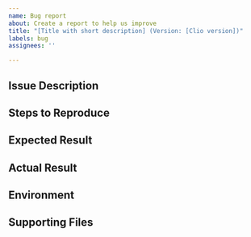 ```yaml
---
name: Bug report
about: Create a report to help us improve
title: "[Title with short description] (Version: [Clio version])"
labels: bug
assignees: ''

---
```


<!-- Please search existing issues to avoid creating duplicates. -->
<!-- DO NOT POST CREDENTIALS -->

## Issue Description
<!-- Provide a summary for your issue/bug. -->

## Steps to Reproduce
<!-- List in detail the exact steps to reproduce the unexpected behavior of the software. -->

## Expected Result
<!-- Explain in detail what behavior you expected to happen. -->

## Actual Result
<!-- Explain in detail what behavior actually happened. -->

## Environment
<!-- Please describe your environment setup (such as Ubuntu 20.04.2 with Boost 1.82). -->
<!-- Please use the version returned by './clio_server --version' as the version number -->

## Supporting Files
<!-- If you have supporting files such as a log, feel free to post a link here using Github Gist. -->
<!-- Consider adding configuration files with private information removed via Github Gist. -->
